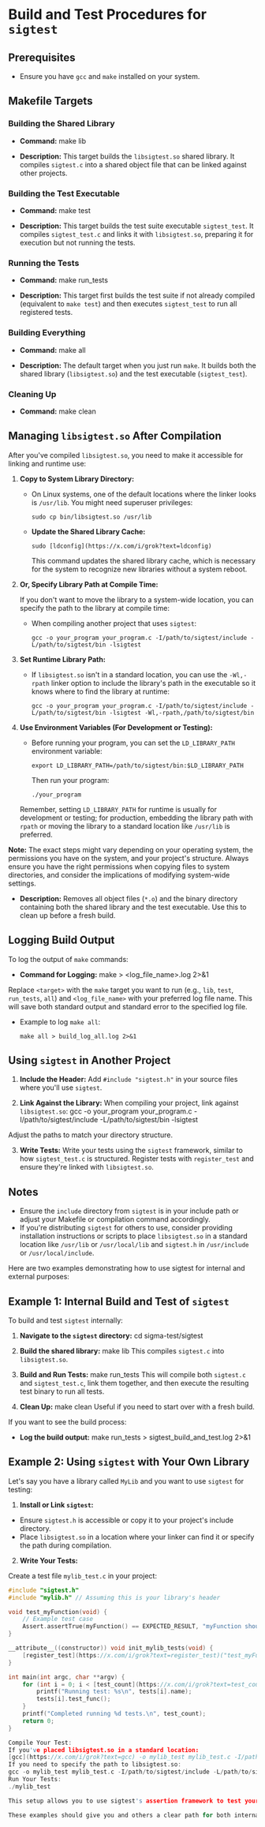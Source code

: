 # Build and Test Procedures for `sigtest`

## Prerequisites

- Ensure you have `gcc` and `make` installed on your system.

## Makefile Targets

### Building the Shared Library

- **Command:**
  make lib

- **Description:** This target builds the `libsigtest.so` shared library. It compiles `sigtest.c` into a shared object file that can be linked against other projects.

### Building the Test Executable

- **Command:**
  make test

- **Description:** This target builds the test suite executable `sigtest_test`. It compiles `sigtest_test.c` and links it with `libsigtest.so`, preparing it for execution but not running the tests.

### Running the Tests

- **Command:**
  make run_tests

- **Description:** This target first builds the test suite if not already compiled (equivalent to `make test`) and then executes `sigtest_test` to run all registered tests.

### Building Everything

- **Command:**
  make all

- **Description:** The default target when you just run `make`. It builds both the shared library (`libsigtest.so`) and the test executable (`sigtest_test`).

### Cleaning Up

- **Command:**
  make clean


## Managing `libsigtest.so` After Compilation

After you've compiled `libsigtest.so`, you need to make it accessible for linking and runtime use:

1. **Copy to System Library Directory:**

   - On Linux systems, one of the default locations where the linker looks is `/usr/lib`. You might need superuser privileges:
     ```
     sudo cp bin/libsigtest.so /usr/lib
     ```

   - **Update the Shared Library Cache:**
     ```
     sudo [ldconfig](https://x.com/i/grok?text=ldconfig)
     ```
     This command updates the shared library cache, which is necessary for the system to recognize new libraries without a system reboot.

2. **Or, Specify Library Path at Compile Time:**

   If you don't want to move the library to a system-wide location, you can specify the path to the library at compile time:

   - When compiling another project that uses `sigtest`:
     ```
     gcc -o your_program your_program.c -I/path/to/sigtest/include -L/path/to/sigtest/bin -lsigtest
     ```

3. **Set Runtime Library Path:**

   - If `libsigtest.so` isn't in a standard location, you can use the `-Wl,-rpath` linker option to include the library's path in the executable so it knows where to find the library at runtime:
     ```
     gcc -o your_program your_program.c -I/path/to/sigtest/include -L/path/to/sigtest/bin -lsigtest -Wl,-rpath,/path/to/sigtest/bin
     ```

4. **Use Environment Variables (For Development or Testing):**

   - Before running your program, you can set the `LD_LIBRARY_PATH` environment variable:
     ```
     export LD_LIBRARY_PATH=/path/to/sigtest/bin:$LD_LIBRARY_PATH
     ```
     Then run your program:
     ```
     ./your_program
     ```

   Remember, setting `LD_LIBRARY_PATH` for runtime is usually for development or testing; for production, embedding the library path with `rpath` or moving the library to a standard location like `/usr/lib` is preferred.

**Note:** The exact steps might vary depending on your operating system, the permissions you have on the system, and your project's structure. Always ensure you have the right permissions when copying files to system directories, and consider the implications of modifying system-wide settings.

- **Description:** Removes all object files (`*.o`) and the binary directory containing both the shared library and the test executable. Use this to clean up before a fresh build.

## Logging Build Output

To log the output of `make` commands:

- **Command for Logging:**
  make <target> > <log_file_name>.log 2>&1

Replace `<target>` with the `make` target you want to run (e.g., `lib`, `test`, `run_tests`, `all`) and `<log_file_name>` with your preferred log file name. This will save both standard output and standard error to the specified log file.

- Example to log `make all`:
  ```
  make all > build_log_all.log 2>&1
  ```

## Using `sigtest` in Another Project

1. **Include the Header:** Add `#include "sigtest.h"` in your source files where you'll use `sigtest`.
 
2. **Link Against the Library:** When compiling your project, link against `libsigtest.so`:
   gcc -o your_program your_program.c -I/path/to/sigtest/include -L/path/to/sigtest/bin -lsigtest

Adjust the paths to match your directory structure.

3. **Write Tests:** Write your tests using the `sigtest` framework, similar to how `sigtest_test.c` is structured. Register tests with `register_test` and ensure they're linked with `libsigtest.so`.

## Notes

- Ensure the `include` directory from `sigtest` is in your include path or adjust your Makefile or compilation command accordingly.
- If you're distributing `sigtest` for others to use, consider providing installation instructions or scripts to place `libsigtest.so` in a standard location like `/usr/lib` or `/usr/local/lib` and `sigtest.h` in `/usr/include` or `/usr/local/include`.


Here are two examples demonstrating how to use sigtest for internal and external purposes:  
## Example 1: Internal Build and Test of `sigtest`

To build and test `sigtest` internally:

1. **Navigate to the `sigtest` directory:**
   cd sigma-test/sigtest

2. **Build the shared library:**
   make lib
This compiles `sigtest.c` into `libsigtest.so`.

3. **Build and Run Tests:**
   make run_tests
This will compile both `sigtest.c` and `sigtest_test.c`, link them together, and then execute the resulting test binary to run all tests.

4. **Clean Up:**
   make clean
Useful if you need to start over with a fresh build.

If you want to see the build process:

- **Log the build output:**
  make run_tests > sigtest_build_and_test.log 2>&1

## Example 2: Using `sigtest` with Your Own Library

Let's say you have a library called `MyLib` and you want to use `sigtest` for testing:

1. **Install or Link `sigtest`:**
 - Ensure `sigtest.h` is accessible or copy it to your project's include directory.
 - Place `libsigtest.so` in a location where your linker can find it or specify the path during compilation.

2. **Write Your Tests:**

 Create a test file `mylib_test.c` in your project:

 ```c
 #include "sigtest.h"
 #include "mylib.h" // Assuming this is your library's header

 void test_myFunction(void) {
     // Example test case
     Assert.assertTrue(myFunction() == EXPECTED_RESULT, "myFunction should return EXPECTED_RESULT");
 }

 __attribute__((constructor)) void init_mylib_tests(void) {
     [register_test](https://x.com/i/grok?text=register_test)("test_myFunction", test_myFunction);
 }

 int main(int argc, char **argv) {
     for (int i = 0; i < [test_count](https://x.com/i/grok?text=test_count); ++i) {
         printf("Running test: %s\n", tests[i].name);
         tests[i].test_func();
     }
     printf("Completed running %d tests.\n", test_count);
     return 0;
 }

Compile Your Test:
If you've placed libsigtest.so in a standard location:
[gcc](https://x.com/i/grok?text=gcc) -o mylib_test mylib_test.c -I/path/to/sigtest/include [-lsigtest](https://x.com/i/grok?text=-lsigtest)  
If you need to specify the path to libsigtest.so:
gcc -o mylib_test mylib_test.c -I/path/to/sigtest/include -L/path/to/sigtest/bin -lsigtest
Run Your Tests:
./mylib_test

This setup allows you to use sigtest's assertion framework to test your own library functions. Remember to adjust paths according to your actual directory structure.

These examples should give you and others a clear path for both internal testing of `sigtest` and using it to test other libraries.
